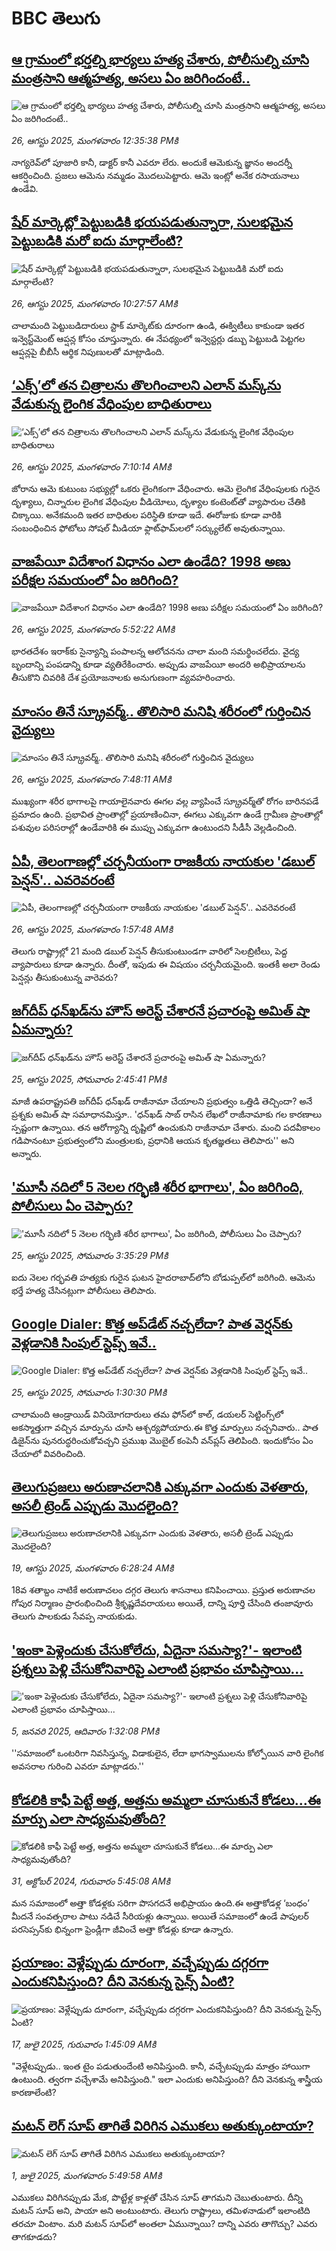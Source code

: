 # BBC తెలుగు## [ఆ గ్రామంలో భర్తల్ని భార్యలు హత్య చేశారు, పోలీసుల్ని చూసి మంత్రసాని ఆత్మహత్య, అసలు ఏం జరిగిందంటే..](https://www.bbc.com/telugu/articles/cpqv8vdx9p7o?at_medium=RSS&at_campaign=rss?at_campaign=githubrss)![ఆ గ్రామంలో భర్తల్ని భార్యలు హత్య చేశారు, పోలీసుల్ని చూసి మంత్రసాని ఆత్మహత్య, అసలు ఏం జరిగిందంటే..](https://ichef.bbci.co.uk/ace/ws/240/cpsprodpb/0109/live/f40acff0-8271-11f0-a34f-318be3fb0481.jpg)_26, ఆగస్టు 2025, మంగళవారం 12:35:38 PMకి_నాగ్యరెవ్‌లో పూజారి కానీ, డాక్టర్ కానీ ఎవరూ లేరు. అందుకే ఆమెకున్న జ్ఞానం అందర్నీ ఆకర్షించింది. ప్రజలు ఆమెను నమ్మడం మొదలుపెట్టారు. ఆమె ఇంట్లో అనేక రసాయనాలు ఉండేవి.## [షేర్ మార్కెట్లో పెట్టుబడికి భయపడుతున్నారా, సులభమైన పెట్టుబడికి మరో ఐదు మార్గాలేంటి?](https://www.bbc.com/telugu/articles/cdd3lv8lllpo?at_medium=RSS&at_campaign=rss?at_campaign=githubrss)![షేర్ మార్కెట్లో పెట్టుబడికి భయపడుతున్నారా, సులభమైన పెట్టుబడికి మరో ఐదు మార్గాలేంటి?](https://ichef.bbci.co.uk/ace/ws/240/cpsprodpb/6b8f/live/464d64b0-81bb-11f0-ab3e-bd52082cd0ae.jpg)_26, ఆగస్టు 2025, మంగళవారం 10:27:57 AMకి_చాలామంది పెట్టుబడిదారులు స్టాక్ మార్కెట్‌కు దూరంగా ఉండి, ఈక్విటీలు కాకుండా ఇతర ఇన్వెస్ట్‌మెంట్ ఆప్షన్ల కోసం చూస్తున్నారు. ఈ నేపథ్యంలో ఇన్వెస్టర్లు డబ్బు పెట్టుబడి పెట్టగల ఆప్షన్లపై బీబీసీ ఆర్థిక నిపుణులతో మాట్లాడింది.## [‘ఎక్స్‌’లో తన చిత్రాలను తొలగించాలని ఎలాన్‌ మస్క్‌ను వేడుకున్న లైంగిక వేధింపుల బాధితురాలు](https://www.bbc.com/telugu/articles/c3r40n7y57eo?at_medium=RSS&at_campaign=rss?at_campaign=githubrss)![‘ఎక్స్‌’లో తన చిత్రాలను తొలగించాలని ఎలాన్‌ మస్క్‌ను వేడుకున్న లైంగిక వేధింపుల బాధితురాలు](https://ichef.bbci.co.uk/ace/ws/240/cpsprodpb/fca6/live/3723b120-823c-11f0-a34f-318be3fb0481.jpg)_26, ఆగస్టు 2025, మంగళవారం 7:10:14 AMకి_జోరాను ఆమె కుటుంబ సభ్యుల్లో ఒకరు లైంగికంగా వేధించారు.  ఆమె లైంగిక వేధింపులకు గురైన దృశ్యాలు, చిన్నారుల లైంగిక వేధింపుల వీడియోలు, దృశ్యాల కంటెంట్‌తో వ్యాపారుల చేతికి చిక్కాయి. అనేకమంది ఇతర బాధితుల పరిస్థితి కూడా ఇదే.  ఈరోజుకు కూడా వారికి సంబంధించిన ఫోటోలు సోషల్ మీడియా ఫ్లాట్‌ఫామ్‌లలో సర్క్యులేట్ అవుతున్నాయి.## [వాజపేయీ విదేశాంగ విధానం ఎలా ఉండేది? 1998 అణు పరీక్షల సమయంలో ఏం జరిగింది?](https://www.bbc.com/telugu/articles/cx2qkd9epddo?at_medium=RSS&at_campaign=rss?at_campaign=githubrss)![వాజపేయీ విదేశాంగ విధానం ఎలా ఉండేది? 1998 అణు పరీక్షల సమయంలో ఏం జరిగింది?](https://ichef.bbci.co.uk/ace/ws/240/cpsprodpb/5e0e/live/44386fc0-81ad-11f0-83cc-c5da98c419b8.jpg)_26, ఆగస్టు 2025, మంగళవారం 5:52:22 AMకి_భారతదేశం ఇరాక్‌కు సైన్యాన్ని పంపాలన్న ఆలోచనను చాలా మంది సమర్థించలేదు. వైద్య బృందాన్ని పంపడాన్ని కూడా వ్యతిరేకించారు. అప్పుడు వాజపేయీ అందరి అభిప్రాయాలను తీసుకొని చివరికి దేశ ప్రయోజనాలకు అనుగుణంగా వ్యవహరించారు.## [మాంసం తినే స్క్రూవర్మ్.. తొలిసారి మనిషి శరీరంలో గుర్తించిన వైద్యులు](https://www.bbc.com/telugu/articles/czjmlelkrk9o?at_medium=RSS&at_campaign=rss?at_campaign=githubrss)![మాంసం తినే స్క్రూవర్మ్.. తొలిసారి మనిషి శరీరంలో గుర్తించిన వైద్యులు](https://ichef.bbci.co.uk/ace/ws/240/cpsprodpb/a149/live/9921b900-823f-11f0-a34f-318be3fb0481.jpg)_26, ఆగస్టు 2025, మంగళవారం 7:48:11 AMకి_ముఖ్యంగా శరీర భాగాలపై గాయాలైనవారు ఈగల వల్ల వ్యాపించే స్క్రూవర్మ్‌తో రోగం బారినపడే ప్రమాదం ఉంది. ప్రభావిత ప్రాంతాల్లో ప్రయాణించినా, ఈగలు ఎక్కువగా ఉండే గ్రామీణ ప్రాంతాల్లో పశువుల పరిసరాల్లో ఉండేవారికి ఈ ముప్పు ఎక్కువగా ఉంటుందని సీడీసీ వెల్లడించింది.## [ఏపీ, తెలంగాణల్లో చర్చనీయంగా రాజకీయ నాయకుల 'డబుల్ పెన్షన్'.. ఎవరెవరంటే](https://www.bbc.com/telugu/articles/c206y3re13go?at_medium=RSS&at_campaign=rss?at_campaign=githubrss)![ఏపీ, తెలంగాణల్లో చర్చనీయంగా రాజకీయ నాయకుల 'డబుల్ పెన్షన్'.. ఎవరెవరంటే](https://ichef.bbci.co.uk/ace/ws/240/cpsprodpb/f669/live/17029890-81c2-11f0-83cc-c5da98c419b8.jpg)_26, ఆగస్టు 2025, మంగళవారం 1:57:48 AMకి_తెలుగు రాష్ట్రాల్లో 21 మంది డబుల్ పెన్షన్ తీసుకుంటుండగా వారిలో సెలబ్రిటీలు, పెద్ద వ్యాపారులు కూడా ఉన్నారు. దీంతో, ఇపుడు ఈ విషయం చర్చనీయమైంది. ఇంతకీ అలా రెండు పెన్షన్లు తీసుకుంటున్న వారెవరు?## [జగ్‌దీప్ ధన్‌ఖడ్‌ను హౌస్ అరెస్ట్ చేశారనే ప్రచారంపై అమిత్‌ షా ఏమన్నారు? ](https://www.bbc.com/telugu/articles/cy98rz8zqp4o?at_medium=RSS&at_campaign=rss?at_campaign=githubrss)![జగ్‌దీప్ ధన్‌ఖడ్‌ను హౌస్ అరెస్ట్ చేశారనే ప్రచారంపై అమిత్‌ షా ఏమన్నారు? ](https://ichef.bbci.co.uk/ace/ws/240/cpsprodpb/e33c/live/93c892d0-81b3-11f0-ab3e-bd52082cd0ae.jpg)_25, ఆగస్టు 2025, సోమవారం 2:45:41 PMకి_మాజీ ఉపరాష్ట్రపతి జగ్‌దీప్ ధన్‌ఖడ్ రాజీనామా చేయాలని ప్రభుత్వం ఒత్తిడి తెచ్చిందా? అనే ప్రశ్నకు అమిత్ షా సమాధానమిస్తూ.. 'ధన్‌ఖడ్ సాబ్ రాసిన లేఖలో రాజీనామాకు గల కారణాలు స్పష్టంగా ఉన్నాయి. తన ఆరోగ్యాన్ని దృష్టిలో ఉంచుకుని రాజీనామా చేశారు. మంచి పదవీకాలం గడిపానంటూ ప్రభుత్వంలోని మంత్రులకు, ప్రధానికి ఆయన  కృతజ్ఞతలు తెలిపారు'' అని అన్నారు.## ['మూసీ నదిలో 5 నెలల గర్భిణి శరీర భాగాలు', ఏం జరిగింది, పోలీసులు ఏం చెప్పారు?](https://www.bbc.com/telugu/articles/c5y3zn3n59lo?at_medium=RSS&at_campaign=rss?at_campaign=githubrss)!['మూసీ నదిలో 5 నెలల గర్భిణి శరీర భాగాలు', ఏం జరిగింది, పోలీసులు ఏం చెప్పారు?](https://ichef.bbci.co.uk/ace/ws/240/cpsprodpb/64a8/live/64ba60e0-81c2-11f0-ab3e-bd52082cd0ae.png)_25, ఆగస్టు 2025, సోమవారం 3:35:29 PMకి_ఐదు నెలల గర్భవతి  హత్యకు గురైన ఘటన హైదరాబాద్‌లోని బోడుప్పల్‌లో జరిగింది. ఆమెను భర్తే  హత్య చేసినట్లుగా పోలీసులు తెలిపారు.## [Google Dialer: కొత్త అప్‌డేట్ నచ్చలేదా? పాత వెర్షన్‌కు వెళ్లడానికి సింపుల్ స్టెప్స్ ఇవే..](https://www.bbc.com/telugu/articles/c707ylxel89o?at_medium=RSS&at_campaign=rss?at_campaign=githubrss)![Google Dialer: కొత్త అప్‌డేట్ నచ్చలేదా? పాత వెర్షన్‌కు వెళ్లడానికి సింపుల్ స్టెప్స్ ఇవే..](https://ichef.bbci.co.uk/ace/ws/240/cpsprodpb/4f70/live/4dae99b0-81b4-11f0-bb47-d3827f7ae22f.jpg)_25, ఆగస్టు 2025, సోమవారం 1:30:30 PMకి_చాలామంది ఆండ్రాయిడ్ వినియోగదారులు తమ ఫోన్‌లో కాల్, డయలర్ సెట్టింగ్స్‌లో అకస్మాత్తుగా వచ్చిన మార్పును చూసి ఆశ్చర్యపోయారు.ఈ కొత్త మార్పులు నచ్చనివారు.. పాత డిజైన్‌ను పునరుద్ధరించుకోవచ్చని ప్రముఖ మొబైల్ కంపెనీ వన్‌ప్లస్ తెలిపింది. ఇందుకోసం ఏం చేయాలో వివరించింది.## [తెలుగుప్రజలు అరుణాచలానికి ఎక్కువగా ఎందుకు వెళతారు, అసలీ ట్రెండ్ ఎప్పుడు మొదలైంది? ](https://www.bbc.com/telugu/articles/c8jp32zrzxpo?at_medium=RSS&at_campaign=rss?at_campaign=githubrss)![తెలుగుప్రజలు అరుణాచలానికి ఎక్కువగా ఎందుకు వెళతారు, అసలీ ట్రెండ్ ఎప్పుడు మొదలైంది? ](https://ichef.bbci.co.uk/ace/ws/240/cpsprodpb/cf2d/live/01932bf0-7d85-11f0-98a0-956f61945264.jpg)_19, ఆగస్టు 2025, మంగళవారం 6:28:24 AMకి_18వ శతాబ్దం నాటికే అరుణాచలం దగ్గర తెలుగు శాసనాలు కనిపించాయి. ప్రస్తుత అరుణాచల గోపుర నిర్మాణం ప్రారంభించింది శ్రీకృష్ణదేవరాయలు అయితే, దాన్ని పూర్తి చేసింది తంజావూరు తెలుగు పాలకుడు సేవప్ప నాయకుడు.## ['ఇంకా పెళ్లెందుకు చేసుకోలేదు, ఏదైనా సమస్యా?'- ఇలాంటి ప్రశ్నలు పెళ్లి చేసుకోనివారిపై ఎలాంటి ప్రభావం చూపిస్తాయి... ](https://www.bbc.com/telugu/articles/cgq1w3lz7yyo?at_medium=RSS&at_campaign=rss?at_campaign=githubrss)!['ఇంకా పెళ్లెందుకు చేసుకోలేదు, ఏదైనా సమస్యా?'- ఇలాంటి ప్రశ్నలు పెళ్లి చేసుకోనివారిపై ఎలాంటి ప్రభావం చూపిస్తాయి... ](https://ichef.bbci.co.uk/ace/ws/240/cpsprodpb/f6de/live/72c94a60-cb3e-11ef-87df-d575b9a434a4.jpg)_5, జనవరి 2025, ఆదివారం 1:32:08 PMకి_''సమాజంలో ఒంటరిగా నివసిస్తున్న, విడాకులైన, లేదా భాగస్వాములను కోల్పోయిన వారి లైంగిక అవసరాల గురించి ఎవరూ మాట్లాడరు.''## [కోడలికి కాఫీ పెట్టే అత్త, అత్తను అమ్మలా చూసుకునే కోడలు...ఈ మార్పు ఎలా సాధ్యమవుతోంది?](https://www.bbc.com/telugu/articles/c1l41zl8el2o?at_medium=RSS&at_campaign=rss?at_campaign=githubrss)![కోడలికి కాఫీ పెట్టే అత్త, అత్తను అమ్మలా చూసుకునే కోడలు...ఈ మార్పు ఎలా సాధ్యమవుతోంది?](https://ichef.bbci.co.uk/ace/ws/240/cpsprodpb/2b61/live/9176a6d0-8b0e-11ef-a81b-b1eda9741da3.jpg)_31, అక్టోబర్ 2024, గురువారం 5:45:08 AMకి_మన సమాజంలో అత్తా కోడళ్లకు సరిగా పొసగదనే అభిప్రాయం ఉంది.ఈ అత్తాకోడళ్ల ‘బంధం’ మీదనే సంవత్సరాల పాటు నడిచే సీరియళ్లు ఉన్నాయి. అయితే సమాజంలో ఉండే పాపులర్ పరసెప్సన్‌కు భిన్నంగా ఫ్రెండ్లీగా జీవించే అత్తా కోడళ్లు కూడా ఉన్నారు.## [ప్రయాణం: వెళ్లేప్పుడు దూరంగా, వచ్చేప్పుడు దగ్గరగా ఎందుకనిపిస్తుంది? దీని వెనకున్న సైన్స్ ఏంటి?](https://www.bbc.com/telugu/articles/c0l4y727n1jo?at_medium=RSS&at_campaign=rss?at_campaign=githubrss)![ప్రయాణం: వెళ్లేప్పుడు దూరంగా, వచ్చేప్పుడు దగ్గరగా ఎందుకనిపిస్తుంది? దీని వెనకున్న సైన్స్ ఏంటి?](https://ichef.bbci.co.uk/ace/ws/240/cpsprodpb/054c/live/6957c010-62b0-11f0-8e78-11023c48a856.png)_17, జులై 2025, గురువారం 1:45:09 AMకి_"వెళ్లేటప్పుడు.. ఇంత టైం పడుతుందేంటి అనిపిస్తుంది. కానీ, వచ్చేటప్పుడు మాత్రం హాయిగా ఉంటుంది. త్వరగా వచ్చేశామే అనిపిస్తుంది." ఇలా ఎందుకు అనిపిస్తుంది? దీని వెనకున్న శాస్త్రీయ కారణాలేంటి?## [మటన్ లెగ్ సూప్ తాగితే విరిగిన ఎముకలు అతుక్కుంటాయా?](https://www.bbc.com/telugu/articles/c0l4g92j8kzo?at_medium=RSS&at_campaign=rss?at_campaign=githubrss)![మటన్ లెగ్ సూప్ తాగితే విరిగిన ఎముకలు అతుక్కుంటాయా?](https://ichef.bbci.co.uk/ace/ws/240/cpsprodpb/b31e/live/cce532c0-6d41-11f0-9462-bb509dc78127.jpg)_1, జులై 2025, మంగళవారం 5:49:58 AMకి_ఎముకలు విరిగినప్పుడు మేక, పొట్టేళ్ల కాళ్లతో చేసిన సూప్ తాగమని చెబుతుంటారు. దీన్ని మటన్ సూప్ అని, పాయా అని అంటుంటారు. తెలుగు రాష్ట్రాలు, తమిళనాడులో ఇలాంటిది తరచూ వింటాం. మరి మటన్ సూప్‌లో అంతలా ఏమున్నాయి? దాన్ని ఎవరు తాగొచ్చు? ఎవరు తాగకూడదు?